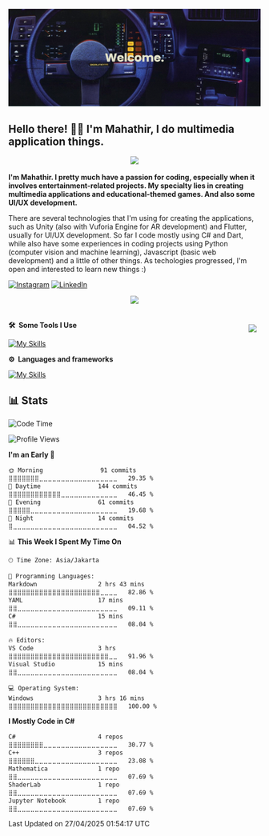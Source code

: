 


![alt text](https://github.com/achmadmahathirps/achmadmahathirps/blob/main/banner.png?raw=true)

## Hello there! 🙋‍♂️ I'm Mahathir, I do multimedia application things.

<p align="center">
  <img src="https://capsule-render.vercel.app/api?type=waving&color=gradient&height=60&section=header"/>
</p>

<!-- <a href="https://github.com/achmadmahathirps">
  <img align="right" style="margin:0.5rem" src="https://github-readme-stats.vercel.app/api/top-langs/?username=achmadmahathirps&hide=HTML,CSS,CMake,c%2B%2B,c,swift,kotlin,objective-c" />
</a> -->

<b>I'm Mahathir. I pretty much have a passion for coding, especially when it involves entertainment-related projects. My specialty lies in creating multimedia applications and educational-themed games. And also some UI/UX development.</b> 

There are several technologies that I'm using for creating the applications, such as Unity (also with Vuforia Engine for AR development) and Flutter, usually for UI/UX development. So far I code mostly using C# and Dart, while also have some experiences in coding projects using Python (computer vision and machine learning), Javascript (basic web development) and a little of other things. As techologies progressed, I'm open and interested to learn new things :)

[![Instagram](https://img.shields.io/badge/Instagram-%23E4405F.svg?style=for-the-badge&logo=Instagram&logoColor=white)](https://www.instagram.com/achmadmahathirps/)
[![LinkedIn](https://img.shields.io/badge/linkedin-%230077B5.svg?style=for-the-badge&logo=linkedin&logoColor=white)](https://www.linkedin.com/in/achmadmahathirps/)

<p align="center">
  <img src="https://capsule-render.vercel.app/api?type=waving&color=gradient&height=60&section=footer"/>
</p>
 
##

<a href="https://github.com/achmadmahathirps">
  <img align="right" style="margin:0.5rem" src="https://github-readme-stats.vercel.app/api/top-langs/?username=achmadmahathirps&hide=HTML,CSS,CMake,c%2B%2B,c,swift,kotlin,objective-c" />
</a>


<b>🛠️&nbsp;&nbsp;Some Tools I Use</b>
<br/>
  
[![My Skills](https://skillicons.dev/icons?i=vscode,visualstudio,unity,androidstudio,blender,git,pycharm,windows,mint&theme=light&perline=7)](https://skillicons.dev)

<b>⚙&nbsp;&nbsp;Languages&nbsp;and&nbsp;frameworks</b>
<br>
  
[![My Skills](https://skillicons.dev/icons?i=cs,javascript,py,dart,flutter,postgresql,vue&theme=light)](https://skillicons.dev)
 
## 📊 Stats

<!--START_SECTION:waka-->
![Code Time](http://img.shields.io/badge/Code%20Time-153%20hrs%2034%20mins-blue)

![Profile Views](http://img.shields.io/badge/Profile%20Views-1-blue)

**I'm an Early 🐤** 

```text
🌞 Morning                91 commits          ⣿⣿⣿⣿⣿⣿⣿⣀⣀⣀⣀⣀⣀⣀⣀⣀⣀⣀⣀⣀⣀⣀⣀⣀⣀   29.35 % 
🌆 Daytime                144 commits         ⣿⣿⣿⣿⣿⣿⣿⣿⣿⣿⣿⣿⣀⣀⣀⣀⣀⣀⣀⣀⣀⣀⣀⣀⣀   46.45 % 
🌃 Evening                61 commits          ⣿⣿⣿⣿⣿⣀⣀⣀⣀⣀⣀⣀⣀⣀⣀⣀⣀⣀⣀⣀⣀⣀⣀⣀⣀   19.68 % 
🌙 Night                  14 commits          ⣿⣀⣀⣀⣀⣀⣀⣀⣀⣀⣀⣀⣀⣀⣀⣀⣀⣀⣀⣀⣀⣀⣀⣀⣀   04.52 % 
```


📊 **This Week I Spent My Time On** 

```text
🕑︎ Time Zone: Asia/Jakarta

💬 Programming Languages: 
Markdown                 2 hrs 43 mins       ⣿⣿⣿⣿⣿⣿⣿⣿⣿⣿⣿⣿⣿⣿⣿⣿⣿⣿⣿⣿⣿⣀⣀⣀⣀   82.86 % 
YAML                     17 mins             ⣿⣿⣀⣀⣀⣀⣀⣀⣀⣀⣀⣀⣀⣀⣀⣀⣀⣀⣀⣀⣀⣀⣀⣀⣀   09.11 % 
C#                       15 mins             ⣿⣿⣀⣀⣀⣀⣀⣀⣀⣀⣀⣀⣀⣀⣀⣀⣀⣀⣀⣀⣀⣀⣀⣀⣀   08.04 % 

🔥 Editors: 
VS Code                  3 hrs               ⣿⣿⣿⣿⣿⣿⣿⣿⣿⣿⣿⣿⣿⣿⣿⣿⣿⣿⣿⣿⣿⣿⣿⣀⣀   91.96 % 
Visual Studio            15 mins             ⣿⣿⣀⣀⣀⣀⣀⣀⣀⣀⣀⣀⣀⣀⣀⣀⣀⣀⣀⣀⣀⣀⣀⣀⣀   08.04 % 

💻 Operating System: 
Windows                  3 hrs 16 mins       ⣿⣿⣿⣿⣿⣿⣿⣿⣿⣿⣿⣿⣿⣿⣿⣿⣿⣿⣿⣿⣿⣿⣿⣿⣿   100.00 % 
```

**I Mostly Code in C#** 

```text
C#                       4 repos             ⣿⣿⣿⣿⣿⣿⣿⣿⣀⣀⣀⣀⣀⣀⣀⣀⣀⣀⣀⣀⣀⣀⣀⣀⣀   30.77 % 
C++                      3 repos             ⣿⣿⣿⣿⣿⣿⣀⣀⣀⣀⣀⣀⣀⣀⣀⣀⣀⣀⣀⣀⣀⣀⣀⣀⣀   23.08 % 
Mathematica              1 repo              ⣿⣿⣀⣀⣀⣀⣀⣀⣀⣀⣀⣀⣀⣀⣀⣀⣀⣀⣀⣀⣀⣀⣀⣀⣀   07.69 % 
ShaderLab                1 repo              ⣿⣿⣀⣀⣀⣀⣀⣀⣀⣀⣀⣀⣀⣀⣀⣀⣀⣀⣀⣀⣀⣀⣀⣀⣀   07.69 % 
Jupyter Notebook         1 repo              ⣿⣿⣀⣀⣀⣀⣀⣀⣀⣀⣀⣀⣀⣀⣀⣀⣀⣀⣀⣀⣀⣀⣀⣀⣀   07.69 % 
```




 Last Updated on 27/04/2025 01:54:17 UTC
<!--END_SECTION:waka-->

<!--
**achmadmahathirps/achmadmahathirps** is a ✨ _special_ ✨ repository because its `README.md` (this file) appears on your GitHub profile.

Here are some ideas to get you started:

- 🔭 I’m currently working on ...
- 🌱 I’m currently learning ...
- 👯 I’m looking to collaborate on ...
- 🤔 I’m looking for help with ...
- 💬 Ask me about ...
- 📫 How to reach me: ...
- 😄 Pronouns: ...
- ⚡ Fun fact: ...
-->
